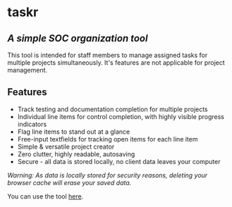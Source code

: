 # taskr
## _A simple SOC organization tool_

This tool is intended for staff members to manage assigned tasks for multiple projects simultaneously.
It's features are not applicable for project management.

## Features

- Track testing and documentation completion for multiple projects
- Individual line items for control completion, with highly visible progress indicators
- Flag line items to stand out at a glance
- Free-input textfields for tracking open items for each line item
- Simple & versatile project creator
- Zero clutter, highly readable, autosaving
- Secure - all data is stored locally, no client data leaves your computer

_Warning: As data is locally stored for security reasons, deleting your browser cache will erase your saved data._

You can use the tool [here].

[here]: <https://taskr-psi.vercel.app>
